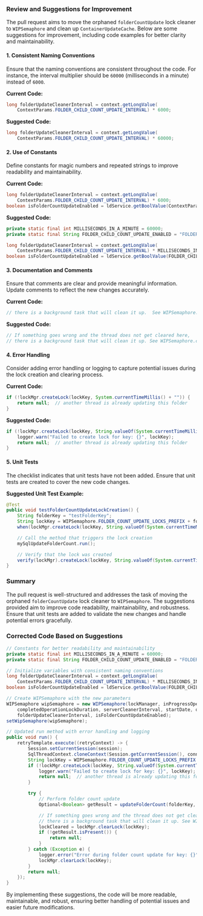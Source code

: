 
### Review and Suggestions for Improvement

The pull request aims to move the orphaned `folderCountUpdate` lock cleaner to `WIPSemaphore` and clean up `ContainerUpdateCache`. Below are some suggestions for improvement, including code examples for better clarity and maintainability.

#### 1. Consistent Naming Conventions
Ensure that the naming conventions are consistent throughout the code. For instance, the interval multiplier should be `60000` (milliseconds in a minute) instead of `6000`.

**Current Code:**
```java
long folderUpdateCleanerInterval = context.getLongValue(
    ContextParams.FOLDER_CHILD_COUNT_UPDATE_INTERVAL) * 6000;
```

**Suggested Code:**
```java
long folderUpdateCleanerInterval = context.getLongValue(
    ContextParams.FOLDER_CHILD_COUNT_UPDATE_INTERVAL) * 60000;
```

#### 2. Use of Constants
Define constants for magic numbers and repeated strings to improve readability and maintainability.

**Current Code:**
```java
long folderUpdateCleanerInterval = context.getLongValue(
    ContextParams.FOLDER_CHILD_COUNT_UPDATE_INTERVAL) * 6000;
boolean isFolderCountUpdateEnabled = ldService.getBoolValue(ContextParams.FOLDER_CHILD_COUNT_UPDATE_ENABLED);
```

**Suggested Code:**
```java
private static final int MILLISECONDS_IN_A_MINUTE = 60000;
private static final String FOLDER_CHILD_COUNT_UPDATE_ENABLED = "FOLDER_CHILD_COUNT_UPDATE_ENABLED";

long folderUpdateCleanerInterval = context.getLongValue(
    ContextParams.FOLDER_CHILD_COUNT_UPDATE_INTERVAL) * MILLISECONDS_IN_A_MINUTE;
boolean isFolderCountUpdateEnabled = ldService.getBoolValue(FOLDER_CHILD_COUNT_UPDATE_ENABLED);
```

#### 3. Documentation and Comments
Ensure that comments are clear and provide meaningful information. Update comments to reflect the new changes accurately.

**Current Code:**
```java
// there is a background task that will clean it up.  See WIPSemaphore.clearFolderCountLocks()
```

**Suggested Code:**
```java
// If something goes wrong and the thread does not get cleared here,
// there is a background task that will clean it up. See WIPSemaphore.clearFolderCountLocks()
```

#### 4. Error Handling
Consider adding error handling or logging to capture potential issues during the lock creation and clearing process.

**Current Code:**
```java
if (!lockMgr.createLock(lockKey, System.currentTimeMillis() + "")) {
    return null;  // another thread is already updating this folder
}
```

**Suggested Code:**
```java
if (!lockMgr.createLock(lockKey, String.valueOf(System.currentTimeMillis()))) {
    logger.warn("Failed to create lock for key: {}", lockKey);
    return null;  // another thread is already updating this folder
}
```

#### 5. Unit Tests
The checklist indicates that unit tests have not been added. Ensure that unit tests are created to cover the new code changes.

**Suggested Unit Test Example:**
```java
@Test
public void testFolderCountUpdateLockCreation() {
    String folderKey = "testFolderKey";
    String lockKey = WIPSemaphore.FOLDER_COUNT_UPDATE_LOCKS_PREFIX + folderKey;
    when(lockMgr.createLock(lockKey, String.valueOf(System.currentTimeMillis()))).thenReturn(true);

    // Call the method that triggers the lock creation
    mySqlUpdateFolderCount.run();

    // Verify that the lock was created
    verify(lockMgr).createLock(lockKey, String.valueOf(System.currentTimeMillis()));
}
```

### Summary
The pull request is well-structured and addresses the task of moving the orphaned `folderCountUpdate` lock cleaner to `WIPSemaphore`. The suggestions provided aim to improve code readability, maintainability, and robustness. Ensure that unit tests are added to validate the new changes and handle potential errors gracefully.

### Corrected Code Based on Suggestions

```java
// Constants for better readability and maintainability
private static final int MILLISECONDS_IN_A_MINUTE = 60000;
private static final String FOLDER_CHILD_COUNT_UPDATE_ENABLED = "FOLDER_CHILD_COUNT_UPDATE_ENABLED";

// Initialize variables with consistent naming conventions
long folderUpdateCleanerInterval = context.getLongValue(
    ContextParams.FOLDER_CHILD_COUNT_UPDATE_INTERVAL) * MILLISECONDS_IN_A_MINUTE;
boolean isFolderCountUpdateEnabled = ldService.getBoolValue(FOLDER_CHILD_COUNT_UPDATE_ENABLED);

// Create WIPSemaphore with the new parameters
WIPSemaphore wipSemaphore = new WIPSemaphore(lockManager, inProgressOperationLockDuration,
    completedOperationLockDuration, serverCleanerInterval, startDate, queueCleanerInterval,
    folderUpdateCleanerInterval, isFolderCountUpdateEnabled);
setWipSemaphore(wipSemaphore);

// Updated run method with error handling and logging
public void run() {
    retryTemplate.execute((retryContext) -> {
        Session.setCurrentSession(session);
        SqlThreadContext.cloneContext(Session.getCurrentSession(), connectionManager);
        String lockKey = WIPSemaphore.FOLDER_COUNT_UPDATE_LOCKS_PREFIX + folderKey;
        if (!lockMgr.createLock(lockKey, String.valueOf(System.currentTimeMillis()))) {
            logger.warn("Failed to create lock for key: {}", lockKey);
            return null;  // another thread is already updating this folder
        }

        try {
            // Perform folder count update
            Optional<Boolean> getResult = updateFolderCount(folderKey, true, true, suPolicy, WRITE);

            // If something goes wrong and the thread does not get cleared here,
            // there is a background task that will clean it up. See WIPSemaphore.clearFolderCountLocks()
            lockCleared = lockMgr.clearLock(lockKey);
            if (!getResult.isPresent()) {
                return null;
            }
        } catch (Exception e) {
            logger.error("Error during folder count update for key: {}", lockKey, e);
            lockMgr.clearLock(lockKey);
        }
        return null;
    });
}
```

By implementing these suggestions, the code will be more readable, maintainable, and robust, ensuring better handling of potential issues and easier future modifications.
